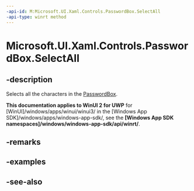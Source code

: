 ```yaml
---
-api-id: M:Microsoft.UI.Xaml.Controls.PasswordBox.SelectAll
-api-type: winrt method
---
```


<!-- Method syntax
public void SelectAll()
-->

# Microsoft.UI.Xaml.Controls.PasswordBox.SelectAll

## -description
Selects all the characters in the [PasswordBox](passwordbox.md).

**This documentation applies to WinUI 2 for UWP** for [WinUI]/windows/apps/winui/winui3/ in the [Windows App SDK]/windows/apps/windows-app-sdk/, see the **[Windows App SDK namespaces]/windows/windows-app-sdk/api/winrt/**.

## -remarks

## -examples

## -see-also
